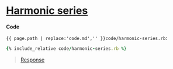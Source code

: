 # [Harmonic series](code.zip)

**Code**

`{{ page.path | replace:'code.md','' }}code/harmonic-series.rb`:

```rb
{% include_relative code/harmonic-series.rb %}
```

> [Response](response/harmonic-series.rb)
